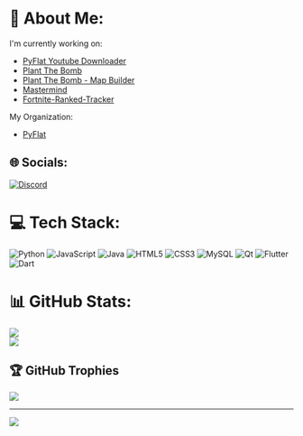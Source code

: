 # 💫 About Me:
I'm currently working on:
- [PyFlat Youtube Downloader](https://github.com/PyFlat/YT-Downloader)
- [Plant The Bomb](https://github.com/PyFlat/Plant-The-Bomb)
- [Plant The Bomb - Map Builder](https://github.com/PyFlat/PTB-Map-Builder)
- [Mastermind](https://github.com/PyFlat/Mastermind)
- [Fortnite-Ranked-Tracker](https://github.com/PyFlat/Fortnite-Ranked-Tracker)

My Organization:
- [PyFlat](https://github.com/PyFlat)


## 🌐 Socials:
[![Discord](https://img.shields.io/badge/Discord-%237289DA.svg?logo=discord&logoColor=white)](https://discord.gg/https://discord.gg/WahFF8jXW5) 

# 💻 Tech Stack:
![Python](https://img.shields.io/badge/python-3670A0?style=for-the-badge&logo=python&logoColor=ffdd54) ![JavaScript](https://img.shields.io/badge/javascript-%23323330.svg?style=for-the-badge&logo=javascript&logoColor=%23F7DF1E) ![Java](https://img.shields.io/badge/java-%23ED8B00.svg?style=for-the-badge&logo=openjdk&logoColor=white) ![HTML5](https://img.shields.io/badge/html5-%23E34F26.svg?style=for-the-badge&logo=html5&logoColor=white) ![CSS3](https://img.shields.io/badge/css3-%231572B6.svg?style=for-the-badge&logo=css3&logoColor=white) ![MySQL](https://img.shields.io/badge/mysql-%2300f.svg?style=for-the-badge&logo=mysql&logoColor=white) ![Qt](https://img.shields.io/badge/Qt-%23217346.svg?style=for-the-badge&logo=Qt&logoColor=white) ![Flutter](https://img.shields.io/badge/Flutter-%2302569B.svg?style=for-the-badge&logo=Flutter&logoColor=white) ![Dart](https://img.shields.io/badge/dart-%230175C2.svg?style=for-the-badge&logo=dart&logoColor=white)
# 📊 GitHub Stats:
![](https://github-readme-stats.vercel.app/api?username=PyFlat-JR&theme=radical&hide_border=false&include_all_commits=false&count_private=false)<br/>
![](https://github-readme-streak-stats.herokuapp.com/?user=PyFlat-JR&theme=radical&hide_border=false)<br/>

## 🏆 GitHub Trophies
![](https://github-profile-trophy.vercel.app/?username=PyFlat-JR&theme=radical&no-frame=false&no-bg=false&margin-w=4)

---
[![](https://visitcount.itsvg.in/api?id=PyFlat-Studios-JR&icon=0&color=0)](https://visitcount.itsvg.in)

